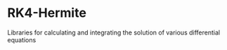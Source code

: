 # RK4-Hermite
Libraries for calculating and integrating the solution of various differential equations
